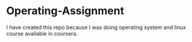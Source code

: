 # Operating-Assignment
I have created this repo because I was doing operating system and linux course available in coursera.
